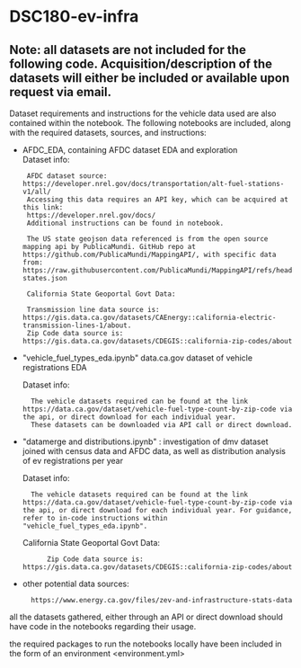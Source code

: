 # DSC180-ev-infra

## Note: all datasets are not included for the following code. Acquisition/description of the datasets will either be included or available upon request via email. 

Dataset requirements and instructions for the vehicle data used are also contained within the notebook.
The following notebooks are included, along with the required datasets, sources, and instructions:

-  AFDC_EDA, containing AFDC dataset EDA and exploration <br>
        Dataset info:

        AFDC dataset source: https://developer.nrel.gov/docs/transportation/alt-fuel-stations-v1/all/
        Accessing this data requires an API key, which can be acquired at this link:
        https://developer.nrel.gov/docs/
        Additional instructions can be found in notebook.

        The US state geojson data referenced is from the open source mapping api by PublicaMundi. GitHub repo at https://github.com/PublicaMundi/MappingAPI/, with specific data from: https://raw.githubusercontent.com/PublicaMundi/MappingAPI/refs/heads/master/data/geojson/us-states.json

        California State Geoportal Govt Data:
    
        Transmission line data source is: https://gis.data.ca.gov/datasets/CAEnergy::california-electric-transmission-lines-1/about. 
        Zip Code data source is: https://gis.data.ca.gov/datasets/CDEGIS::california-zip-codes/about



- "vehicle_fuel_types_eda.ipynb" data.ca.gov dataset of vehicle registrations EDA

    Dataset info:

        The vehicle datasets required can be found at the link https://data.ca.gov/dataset/vehicle-fuel-type-count-by-zip-code via the api, or direct download for each individual year. 
        These datasets can be downloaded via API call or direct download. 
    


- "datamerge and distributions.ipynb" : investigation of dmv dataset joined with census data and AFDC data, as well as distribution analysis of ev registrations per year
    
    Dataset info:

        The vehicle datasets required can be found at the link https://data.ca.gov/dataset/vehicle-fuel-type-count-by-zip-code via the api, or direct download for each individual year. For guidance, refer to in-code instructions within "vehicle_fuel_types_eda.ipynb".
    
    California State Geoportal Govt Data:

            Zip Code data source is: https://gis.data.ca.gov/datasets/CDEGIS::california-zip-codes/about

- other potential data sources:

        https://www.energy.ca.gov/files/zev-and-infrastructure-stats-data

all the datasets gathered, either through an API or direct download should have code in the notebooks regarding their usage.

the required packages to run the notebooks locally have been included in the form of an environment <environment.yml>
